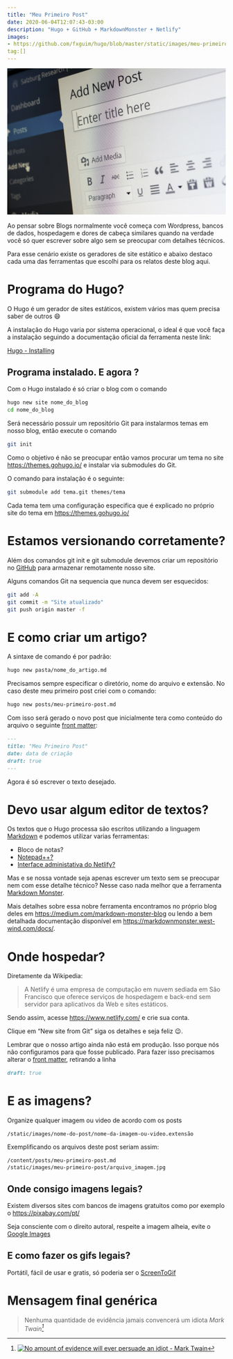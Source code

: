 ```yaml
---
title: "Meu Primeiro Post"
date: 2020-06-04T12:07:43-03:00
description: "Hugo + GitHub + MarkdownMonster + Netlify"
images:
- https://github.com/fxguim/hugo/blob/master/static/images/meu-primeiro-post/wordpress-265132_1920.jpg?raw=true
tag:[]
---
```

![Ideia](https://github.com/fxguim/hugo/blob/master/static/images/meu-primeiro-post/wordpress-265132_1920.jpg?raw=true)

Ao pensar sobre Blogs normalmente você começa com Wordpress, bancos de dados, hospedagem e dores de cabeça similares quando na verdade você só quer escrever sobre algo sem se preocupar com detalhes técnicos. 

Para esse cenário existe os geradores de site estático e abaixo destaco cada uma das ferramentas que escolhi para os relatos deste blog aqui.

<!--more-->

# Programa do Hugo?

O Hugo é um gerador de sites estáticos, existem vários mas quem precisa saber de outros :smile:

A instalação do Hugo varia por sistema operacional, o ideal é que você faça a instalação seguindo a documentação oficial da ferramenta neste link:

<a href="https://gohugo.io/getting-started/installing/" target="_blank">Hugo - Installing</a>

## Programa instalado. E agora ?
Com o Hugo instalado é só criar o blog com o comando 

```bash
hugo new site nome_do_blog
cd nome_do_blog
```

Será necessário possuir um repositório Git para instalarmos temas em nosso blog, então execute o comando

```bash
git init
```

Como o objetivo é não se preocupar então vamos procurar um tema no site https://themes.gohugo.io/ e instalar via submodules do Git.

O comando para instalação é o seguinte:

```bash
git submodule add tema.git themes/tema
```

Cada tema tem uma configuração especifica que é explicado no próprio site do tema em https://themes.gohugo.io/ 

# Estamos versionando corretamente?

Além dos comandos git init e git submodule devemos criar um repositório no <a href="https://github.com/" target="_blank">GitHub</a> para armazenar remotamente nosso site.  

Alguns comandos Git na sequencia que nunca devem ser esquecidos:
```bash
git add -A
git commit -m "Site atualizado"
git push origin master -f
```

# E como criar um artigo?

A sintaxe de comando é por padrão:

```bash
hugo new pasta/nome_do_artigo.md
```

Precisamos sempre especificar o diretório, nome do arquivo e extensão. No caso deste meu primeiro post criei com o comando:

```bash
hugo new posts/meu-primeiro-post.md
```

Com isso será gerado o novo post que inicialmente tera como conteúdo do arquivo o seguinte <a href="https://gohugo.io/content-management/front-matter/" target="_blank">front matter</a>:

```markdown
---
title: "Meu Primeiro Post"
date: data de criação
draft: true
---
```

Agora é só escrever o texto desejado.
 
# Devo usar algum editor de textos? 

Os textos que o Hugo processa são escritos utilizando a linguagem <a href="https://www.markdownguide.org/" target="_blank">Markdown</a> e podemos utilizar varias ferramentas:
* Bloco de notas?
* <a href="https://notepad-plus-plus.org/" target="_blank">Notepad++?</a>
* <a href="https://www.netlifycms.org/" target="_blank">Interface administativa do Netlify?</a>

Mas e se nossa vontade seja apenas escrever um texto sem se preocupar nem com esse detalhe técnico? Nesse caso nada melhor que a ferramenta <a href="https://markdownmonster.west-wind.com/" target="_blank">Markdown Monster</a>. 

Mais detalhes sobre essa nobre ferramenta encontramos no próprio blog deles em https://medium.com/markdown-monster-blog ou lendo a bem detalhada documentação disponível em https://markdownmonster.west-wind.com/docs/.
 
# Onde hospedar?

Diretamente da Wikipedia: 
> A Netlify é uma empresa de computação em nuvem sediada em São Francisco que oferece serviços de hospedagem e back-end sem servidor para aplicativos da Web e sites estáticos.

Sendo assim, acesse https://www.netlify.com/ e crie sua conta.

Clique em “New site from Git” siga os detalhes e seja feliz :wink:.

Lembrar que o nosso artigo ainda não está em produção. Isso porque nós não configuramos para que fosse publicado. Para fazer isso precisamos alterar o <a href="https://gohugo.io/content-management/front-matter/" target="_blank">front matter</a>, retirando a linha

```markdown
draft: true
```

# E as imagens?

Organize qualquer imagem ou video de acordo com os posts 

```plaintext
/static/images/nome-do-post/nome-da-imagem-ou-video.extensão
```

Exemplificando os arquivos deste post seriam assim:

```plaintext
/content/posts/meu-primeiro-post.md
/static/images/meu-primeiro-post/arquivo_imagem.jpg
```

## Onde consigo imagens legais?

Existem diversos sites com bancos de imagens gratuitos como por exemplo o 
https://pixabay.com/pt/

Seja consciente com o direito autoral, respeite a imagem alheia, evite o <a href="https://images.google.com/" target="_blank">Google Images</a>

## E como fazer os gifs legais?

Portátil, fácil de usar e gratis, só poderia ser o 
<a href="https://www.screentogif.com/" target="_blank">ScreenToGif</a>

# Mensagem final genérica

> Nenhuma quantidade de evidência jamais convencerá um idiota
> <cite>Mark Twain[^1]</cite>

[^1]: <a href="https://www.azquotes.com/quote/1351665" title="Mark Twain quote"><img src="https://www.azquotes.com/picture-quotes/quote-no-amount-of-evidence-will-ever-persuade-an-idiot-mark-twain-135-16-65.jpg" alt="No amount of evidence will ever persuade an idiot - Mark Twain"></a>
